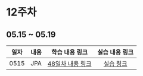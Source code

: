 # 12주차

## 05.15 ~ 05.19

|  일자  | 내용       |           학습 내용 링크           |      실습 내용 링크       |
|:----:|:---------|:----------------------------:|:-------------------:|
| 0515 | JPA<br/> | [48일차 내용 링크](./day48/course) | [실습 링크](./day48/hw) |